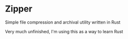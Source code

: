 # Zipper
Simple file compression and archival utility written in Rust

Very much unfinished, I'm using this as a way to learn Rust
